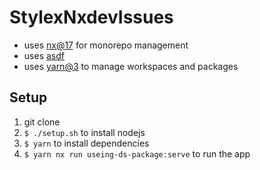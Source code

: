 
# StylexNxdevIssues

- uses [nx@17](https://nx.dev/) for monorepo management
- uses [asdf](https://asdf-vm.com/#/core-manage-asdf-vm)
- uses [yarn@3](https://yarnpkg.com/) to manage workspaces and packages

## Setup

1. git clone
2. `$ ./setup.sh` to install nodejs
3. `$ yarn` to install dependencies
4. `$ yarn nx run useing-ds-package:serve` to run the app




